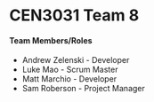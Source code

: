 # CEN3031 Team 8
#### Team Members/Roles
- Andrew Zelenski - Developer
- Luke Mao - Scrum Master
- Matt Marchio - Developer
- Sam Roberson - Project Manager
